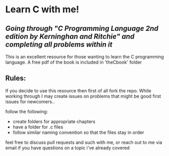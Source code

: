 # Learn C with me!

## _Going through "C Programming Language 2nd edition by Kerninghan and Ritchie" and completing all problems within it_

This is an excellent resource for those wanting to learn the C programming language. 
A free pdf of the book is included in 'theCbook' folder

## Rules:
If you decide to use this resource then first of all fork the repo.
While working through I may create issues on problems that might be good first
issues for newcomers.. 

follow the following: 
- create folders for appropriate chapters
- have a folder for .c files 
- follow similar naming convention so that the files stay in order

feel free to discuss pull requests and such with me, or reach out to me via email
if you have questions on a topic i've already covered

